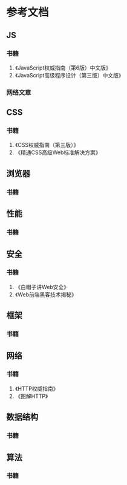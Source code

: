 # 参考文档
## JS
### 书籍
1. 《JavaScript权威指南（第6版）中文版》
2. 《JavaScript高级程序设计（第三版）中文版》

### 网络文章  

## CSS
### 书籍
1. 《CSS权威指南（第三版）》
2. 《精通CSS高级Web标准解决方案》

## 浏览器
### 书籍
## 性能
### 书籍
## 安全
### 书籍
1. 《白帽子讲Web安全》
2. 《Web前端黑客技术揭秘》

## 框架
### 书籍
## 网络
### 书籍
1. 《HTTP权威指南》
2. 《图解HTTP》

## 数据结构
### 书籍
## 算法
### 书籍